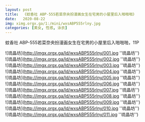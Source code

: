 ```yaml
---
layout: post
title:  《蚊香社 ABP-555若菜奈央扮漫画女生在宅男的小屋里后入啪啪啪》
date:   2020-08-22
img: ximg.orgx.ga/1:/mini/wxsABP555rlny.jpg
categories: [美女, 性感, 泳衣]
---
```


蚊香社 ABP-555若菜奈央扮漫画女生在宅男的小屋里后入啪啪啪，11P

![琉晶坊](http://imgx.orgx.ga/ld/wxsABP555rlny/001.jpg ''琉晶坊'') <br>
![琉晶坊](http://imgx.orgx.ga/ld/wxsABP555rlny/002.jpg ''琉晶坊'') <br>
![琉晶坊](http://imgx.orgx.ga/ld/wxsABP555rlny/003.jpg ''琉晶坊'') <br>
![琉晶坊](http://imgx.orgx.ga/ld/wxsABP555rlny/004.jpg ''琉晶坊'') <br>
![琉晶坊](http://imgx.orgx.ga/ld/wxsABP555rlny/005.jpg ''琉晶坊'') <br>
![琉晶坊](http://imgx.orgx.ga/ld/wxsABP555rlny/006.jpg ''琉晶坊'') <br>
![琉晶坊](http://imgx.orgx.ga/ld/wxsABP555rlny/007.jpg ''琉晶坊'') <br>
![琉晶坊](http://imgx.orgx.ga/ld/wxsABP555rlny/008.jpg ''琉晶坊'') <br>
![琉晶坊](http://imgx.orgx.ga/ld/wxsABP555rlny/009.jpg ''琉晶坊'') <br>
![琉晶坊](http://imgx.orgx.ga/ld/wxsABP555rlny/010.jpg ''琉晶坊'') <br>
![琉晶坊](http://imgx.orgx.ga/ld/wxsABP555rlny/011.jpg ''琉晶坊'') <br>

